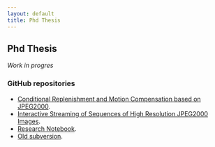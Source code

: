 ```yaml
---
layout: default
title: Phd Thesis
---
```


## Phd Thesis

*Work in progres*

### GitHub repositories

* [Conditional Replenishment and Motion Compensation based on JPEG2000][1].
* [Interactive Streaming of Sequences of High Resolution JPEG2000 Images][2].
* [Research Notebook][3].
* [Old subversion][4].

[1]: https://github.com/josejuansanchez/cr_mc_j2k
[2]: https://github.com/josejuansanchez/tesis
[3]: https://github.com/josejuansanchez/research-notebook
[4]: https://github.com/josejuansanchez/ual-subversion